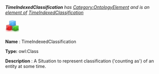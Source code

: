 ___TimeIndexedClassification__ 
 has
 [Category:OntologyElement](../../Category/OntologyElement "Category:OntologyElement") 
 and is an
 [element of](../../Property/ElementOf "Property:ElementOf") 
[TimeIndexedClassification](../../Submissions/TimeIndexedClassification "Submissions:TimeIndexedClassification")_




  





[![Class](../images/thumb/2/27/Class.gif/45px-Class.gif)](../../Image/Class.gif "Class")


__Name__ 
 : TimeIndexedClassification
 



__Type:__ 
 owl:Class
 



__Description__ 
 : A Situation to represent classification ('counting as') of an entity at some time.